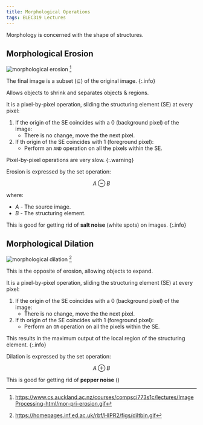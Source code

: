 ```yaml
---
title: Morphological Operations
tags: ELEC319 Lectures
---
```

Morphology is concerned with the shape of structures.

## Morphological Erosion

![morphological erosion](https://www.cs.auckland.ac.nz/courses/compsci773s1c/lectures/ImageProcessing-html/mor-pri-erosion.gif) [^1]

[^1]: https://www.cs.auckland.ac.nz/courses/compsci773s1c/lectures/ImageProcessing-html/mor-pri-erosion.gif

The final image is a subset ($\subseteq$) of the original image.
{:.info}

Allows objects to shrink and separates objects & regions.

It is a pixel-by-pixel operation, sliding the structuring element (SE) at every pixel:

1. If the origin of the SE coincides with a 0 (background pixel) of the image:
	* There is no change, move the the next pixel.
1. If th origin of the SE coincides with 1 (foreground pixel):
	* Perform an `AND` operation on all the pixels within the SE.

Pixel-by-pixel operations are very slow.
{:.warning}

Erosion is expressed by the set operation:

$$
A\ominus B
$$

where:

* $A$ - The source image.
* $B$ - The structuring element.

This is good for getting rid of **salt noise** (white spots) on images.
{:.info}

## Morphological Dilation

![morphological dilation](https://homepages.inf.ed.ac.uk/rbf/HIPR2/figs/diltbin.gif) [^2]

[^2]: https://homepages.inf.ed.ac.uk/rbf/HIPR2/figs/diltbin.gif

This is the opposite of erosion, allowing objects to expand.

It is a pixel-by-pixel operation, sliding the structuring element (SE) at every pixel:

1. If the origin of the SE coincides with a 0 (background pixel) of the image:
	* There is no change, move the the next pixel.
1. If th origin of the SE coincides with 1 (foreground pixel):
	* Perform an `OR` operation on all the pixels within the SE.
	
This results in the maximum output of the local region of the structuring element.
{:.info}

Dilation is expressed by the set operation:

$$
A\oplus B
$$

This is good for getting rid of **pepper noise** ()